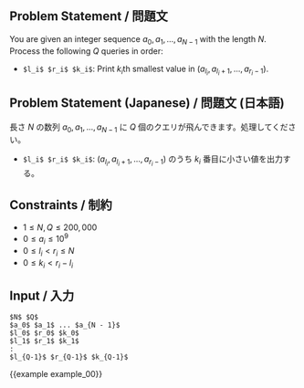 Problem Statement / 問題文
---------

You are given an integer sequence $a_0, a_1, ..., a_{N-1}$ with the length $N$.
Process the following $Q$ queries in order:

- `$l_i$ $r_i$ $k_i$`: Print $k_i$th smallest value in $(a_{l_i}, a_{l_i + 1}, ..., a_{r_i - 1})$.

Problem Statement (Japanese) / 問題文 (日本語)
---------

長さ $N$ の数列 $a_0, a_1, ..., a_{N-1}$ に $Q$ 個のクエリが飛んできます。処理してください。

- `$l_i$ $r_i$ $k_i$`: $(a_{l_i}, a_{l_i + 1}, ..., a_{r_i - 1})$ のうち $k_i$ 番目に小さい値を出力する。

Constraints / 制約
---------

- $1 \leq N, Q \leq 200,000$
- $0 \leq a_i \leq 10^9$
- $0 \leq l_i < r_i \leq N$
- $0 \leq k_i < r_i - l_i$

Input / 入力
---------

~~~
$N$ $Q$
$a_0$ $a_1$ ... $a_{N - 1}$
$l_0$ $r_0$ $k_0$
$l_1$ $r_1$ $k_1$
:
$l_{Q-1}$ $r_{Q-1}$ $k_{Q-1}$
~~~

{{example example_00}}
